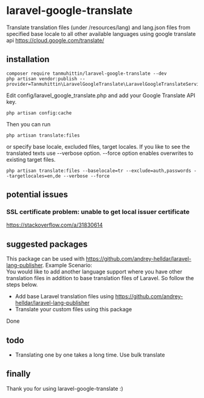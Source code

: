 # laravel-google-translate
Translate translation files (under /resources/lang) and lang.json files from specified base locale to all other available languages using google translate api https://cloud.google.com/translate/

## installation
```console
composer require tanmuhittin/laravel-google-translate --dev
php artisan vendor:publish --provider=Tanmuhittin\LaravelGoogleTranslate\LaravelGoogleTranslateServiceProvider
```

Edit config/laravel_google_translate.php and add your Google Translate API key.

```console
php artisan config:cache
```

Then you can run

```console
php artisan translate:files
```
or specify base locale, excluded files, target locales. If you like to see the translated texts use --verbose option. --force option enables overwrites to existing target files.
```console
php artisan translate:files --baselocale=tr --exclude=auth,passwords --targetlocales=en,de --verbose --force
```
## potential issues

### SSL certificate problem: unable to get local issuer certificate
https://stackoverflow.com/a/31830614

## suggested packages
This package can be used with https://github.com/andrey-helldar/laravel-lang-publisher.
Example Scenario: <br>
You would like to add another language support where you have other translation files in addition to base translation files of Laravel. So follow the steps below.
* Add base Laravel translation files using https://github.com/andrey-helldar/laravel-lang-publisher
* Translate your custom files using this package

Done <br>

## todo
* Translating one by one takes a long time. Use bulk translate

## finally
Thank you for using laravel-google-translate :)